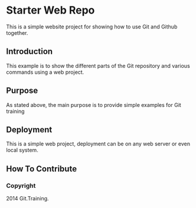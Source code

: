 # Starter Web Repo

This is a simple website project for showing how to use Git and Github together.

## Introduction

This example is to show the different parts of the Git repository and various commands using a web project.

## Purpose

As stated above, the main purpose is to provide simple examples for Git training

## Deployment

This is a simple web project, deployment can be on any web server or even local system.

## How To Contribute

### Copyright

2014 Git.Training.